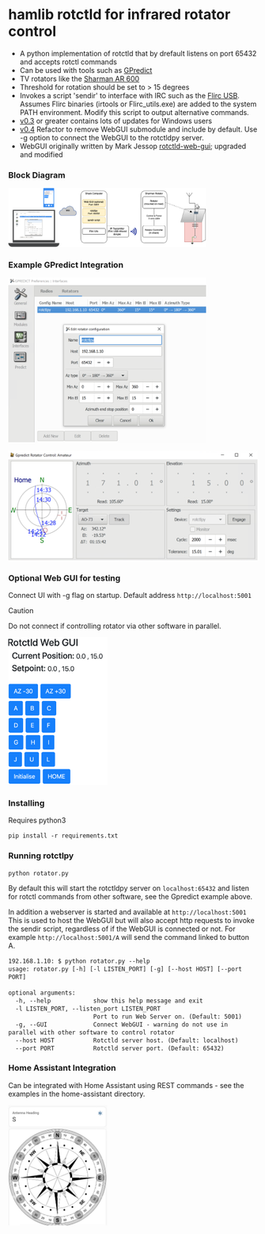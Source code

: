 # hamlib rotctld for infrared rotator control

* A python implementation of rotctld that by drefault listens on port 65432 and accepts rotctl commands
* Can be used with tools such as [GPredict](http://gpredict.oz9aec.net/) 
* TV rotators like the [Sharman AR 600](https://moonrakeronline.com/sharman-ar-600-vhf-uhf-antenna-rotator) 
* Threshold for rotation should be set to > 15 degrees
* Invokes a script 'sendir' to interface with IRC such as the [Flirc USB](https://flirc.com/more/flirc-usb). Assumes Flirc binaries (irtools or Flirc_utils.exe) are added to the system PATH environment. Modify this script to output alternative commands.
* <a href="https://github.com/stevendodd/rotctlpy/releases">v0.3</a> or greater contains lots of updates for Windows users
* <a href="https://github.com/stevendodd/rotctlpy/releases">v0.4</a> Refactor to remove WebGUI submodule and include by default. Use -g option to connect the WebGUI to the rotctldpy server.
* WebGUI originally written by Mark Jessop [rotctld-web-gui](https://github.com/darksidelemm/rotctld-web-gui); upgraded and modified 

### Block Diagram

<img src="./static/images/BlockDiagram.png" width=400>

### Example GPredict Integration

<img src="./static/images/RotatorConfig.png" width=400>
<p> 
<img src="./static/images/Rotator.png" width=600>

### Optional Web GUI for testing 

Connect UI with -g flag on startup. Default address `http://localhost:5001`

> [!CAUTION] 
> Do not connect if controlling rotator via other software in parallel.

<img src="./static/images/WebGUI.png" width=200>

### Installing

Requires python3

```
pip install -r requirements.txt
```

### Running rotctlpy

```
python rotator.py
```

By default this will start the rotctldpy server on `localhost:65432` and listen for rotctl commands from other software, see the Gpredict example above.

In addition a webserver is started and available at `http://localhost:5001` This is used to host the WebGUI but will also accept http requests to invoke the sendir script, regardless of if the WebGUI is connected or not. For example `http://localhost:5001/A` will send the command linked to button A.

```
192.168.1.10: $ python rotator.py --help
usage: rotator.py [-h] [-l LISTEN_PORT] [-g] [--host HOST] [--port PORT]

optional arguments:
  -h, --help            show this help message and exit
  -l LISTEN_PORT, --listen_port LISTEN_PORT
                        Port to run Web Server on. (Default: 5001)
  -g, --GUI             Connect WebGUI - warning do not use in parallel with other software to control rotator
  --host HOST           Rotctld server host. (Default: localhost)
  --port PORT           Rotctld server port. (Default: 65432)
  ```
  
### Home Assistant Integration

Can be integrated with Home Assistant using REST commands - see the examples in the home-assistant directory.

<img src="./static/images/HomeAssistant.png" width=200>